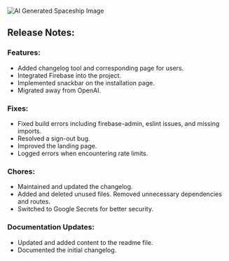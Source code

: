 ![AI Generated Spaceship Image](https://cdn.bytez.com/model/output/Lykon/dreamshaper-8/qKux-pCk_SEYjgLczv4FT.png)

## Release Notes:

### Features: 
- Added changelog tool and corresponding page for users.
- Integrated Firebase into the project.
- Implemented snackbar on the installation page. 
- Migrated away from OpenAI. 

### Fixes:
- Fixed build errors including firebase-admin, eslint issues, and missing imports.
- Resolved a sign-out bug. 
- Improved the landing page.
- Logged errors when encountering rate limits. 

### Chores: 
- Maintained and updated the changelog.
- Added and deleted unused files. Removed unnecessary dependencies and routes.
- Switched to Google Secrets for better security. 

### Documentation Updates:
- Updated and added content to the readme file. 
- Documented the initial changelog.